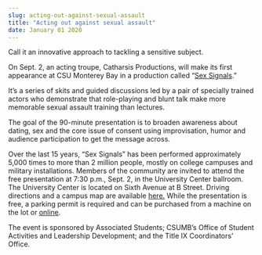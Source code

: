 ```yaml
---
slug: acting-out-against-sexual-assault
title: "Acting out against sexual assault"
date: January 01 2020
---
```


 
<p>Call it an innovative approach to tackling a sensitive subject.</p>
<p>
  On Sept. 2, an acting troupe, Catharsis Productions, will make its first
  appearance at CSU Monterey Bay in a production called “<a
    href="https://www.catharsisproductions.com/sexsignals.php"
    >Sex Signals</a
  >.”
</p>
<p>
  It’s a series of skits and guided discussions led by a pair of specially
  trained actors who demonstrate that role-playing and blunt talk make more
  memorable sexual assault training than lectures.
</p>
<p>
  The goal of the 90-minute presentation is to broaden awareness about dating,
  sex and the core issue of consent using improvisation, humor and audience
  participation to get the message across.
</p>
<p>
  Over the last 15 years, “Sex Signals” has been performed approximately 5,000
  times to more than 2 million people, mostly on college campuses and military
  installations. Members of the community are invited to attend the free
  presentation at 7:30 p.m., Sept. 2, in the University Center ballroom. The
  University Center is located on Sixth Avenue at B Street. Driving directions
  and a campus map are available <a href="https://csumb.edu/maps">here.</a> While
  the presentation is free, a parking permit is required and can be purchased
  from a machine on the lot or
  <a href="https://parking.csumb.edu/buy-permit">online</a>.
</p>
<p>
  The event is sponsored by Associated Students; CSUMB’s Office of Student
  Activities and Leadership Development; and the Title IX Coordinators’ Office.
</p>
<p></p>
 
